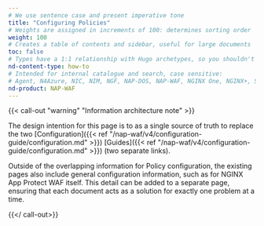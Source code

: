 ```yaml
---
# We use sentence case and present imperative tone
title: "Configuring Policies"
# Weights are assigned in increments of 100: determines sorting order
weight: 100
# Creates a table of contents and sidebar, useful for large documents
toc: false
# Types have a 1:1 relationship with Hugo archetypes, so you shouldn't need to change this
nd-content-type: how-to
# Intended for internal catalogue and search, case sensitive:
# Agent, N4Azure, NIC, NIM, NGF, NAP-DOS, NAP-WAF, NGINX One, NGINX+, Solutions, Unit
nd-product: NAP-WAF
---
```


{{< call-out "warning" "Information architecture note" >}}

The design intention for this page is to as a single source of truth to replace the two [Configuration]({{< ref "/nap-waf/v4/configuration-guide/configuration.md" >}}) [Guides]({{< ref "/nap-waf/v4/configuration-guide/configuration.md" >}}) (two separate links).

Outside of the overlapping information for Policy configuration, the existing pages also include general configuration information, such as for NGINX App Protect WAF itself. This detail can be added to a separate page, ensuring that each document acts as a solution for exactly one problem at a time.

{{</ call-out>}}